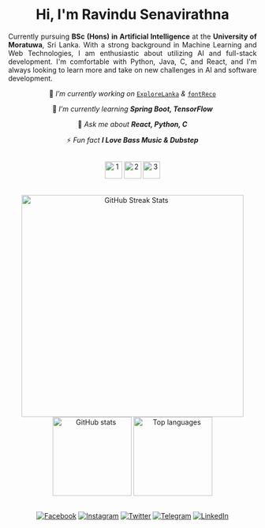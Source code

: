 <!-- HEADER -->

<h1 align="center"> Hi, I'm Ravindu Senavirathna</h1>

<p align= "justify" >Currently pursuing <strong>BSc (Hons) in Artificial Intelligence</strong> at the <strong>University of Moratuwa</strong>, Sri Lanka. With a strong background in Machine Learning and Web Technologies, I am enthusiastic about utilizing AI and full-stack development. I'm comfortable with Python, Java, C, and React, and I'm always looking to learn more and take on new challenges in AI and software development.</p>

<div align="center">

🔭 _I’m currently working on_ [`ExploreLanka`](https://github.com/ravindusenavirathna/ExploreLanka) _&_ [`fontReco`](https://github.com/ravindusenavirathna/fontreco)

🌱 _I’m currently learning **Spring Boot, TensorFlow**_

💬 _Ask me about **React, Python, C**_

⚡ _Fun fact **I Love Bass Music & Dubstep**_

</div>

##

<!-- SKILL ICONS -->

<div align="center">
  <img height=35 src="https://skillicons.dev/icons?i=python,java,c,php,mongodb,html,css,react,js,ts,mysql,vite,spring" alt="1">
  <img height=35 src="https://skillicons.dev/icons?i=firebase,nodejs,arduino,bootstrap,mui,fastapi,threejs,tensorflow,pytorch,scikitlearn,opencv,anaconda,bash" alt="2">
  <img height=35 src="https://skillicons.dev/icons?i=azure,linux,vscode,idea,androidstudio,figma,sketchup,blender,octave,atom,sublime,github,git" alt="3">
</div>

##

<!-- STATISTICS -->

<div align=center>
<img width=450 src="https://github-readme-streak-stats.herokuapp.com?user=ravindusenavirathna&theme=transparent&border_radius=10&background=45,3613135F,12112C&border=EB545400&stroke=FFFFFF&ring=EB5454&fire=EB5454&currStreakLabel=EB5454&sideNums=FFFFFF&dates=FFFFFF&currStreakNum=EB5454&sideLabels=EB5454&v=4" alt="GitHub Streak Stats"/>
<br/>
<img height=160 src="https://github-readme-stats.vercel.app/api?username=ravindusenavirathna&show_icons=true&theme=transparent&border_radius=10&bg_color=45,3613135F,12112C&border_color=EB545400&icon_color=EB5454&title_color=EB5454&text_color=FFFFFF&rank_icon=github&v=4" alt="GitHub stats"/>
<img height=160 src="https://github-readme-stats.vercel.app/api/top-langs/?username=ravindusenavirathna&layout=compact&theme=transparent&border_radius=10&bg_color=45,3613135F,12112C&border_color=EB545400&title_color=EB5454&text_color=FFFFFF&v=4" alt="Top languages"/>
</div>

##

<div align=center>

<!-- SOCIAL MEDIA -->

[![Facebook](https://img.shields.io/badge/facebook-12100E?style=for-the-badge&logo=facebook&logoColor=white)](https://fb.com/ravindubsenavirathna)
[![Instagram](https://img.shields.io/badge/instagram-12100E?style=for-the-badge&logo=instagram&logoColor=white)](https://instagram.com/ravindu__senavirathna)
[![Twitter](https://img.shields.io/badge/twitter-12100E?style=for-the-badge&logo=x&logoColor=white)](https://twitter.com/ravindusasanka_)
[![Telegram](https://img.shields.io/badge/telegram-12100E?style=for-the-badge&logo=telegram&logoColor=white)](https://t.me/ravindusenavirathna)
[![LinkedIn](https://img.shields.io/badge/linkedin-12100E?style=for-the-badge&logo=linkedin&logoColor=white)](https://linkedin.com/in/ravindu-senavirathna)

</div>

